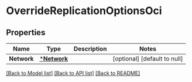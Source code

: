 # OverrideReplicationOptionsOci

## Properties
Name | Type | Description | Notes
------------ | ------------- | ------------- | -------------
**Network** | [***Network**](Network.md) |  | [optional] [default to null]

[[Back to Model list]](../README.md#documentation-for-models) [[Back to API list]](../README.md#documentation-for-api-endpoints) [[Back to README]](../README.md)

